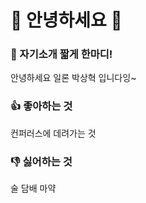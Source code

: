 # 👋 안녕하세요 👋

### 💬 자기소개 짧게 한마디!
안녕하세요 일론 박상혁 입니다잉~

### 👍 좋아하는 것
컨퍼러스에 데려가는 것

### 👎 싫어하는 것
술 담배 마약
